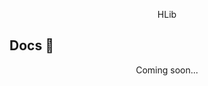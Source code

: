 <p align="center">HLib</p>
<p>
  <h2 align="left"> Docs 📔 </h2>
  <p align="center"> Coming soon... </p>
</p>
